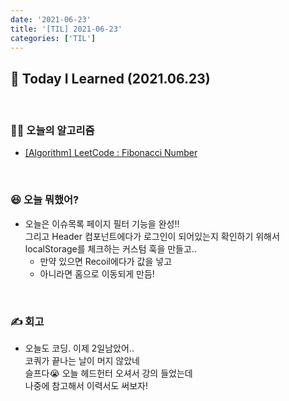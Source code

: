 ```yaml
---
date: '2021-06-23'
title: '[TIL] 2021-06-23'
categories: ['TIL']
---
```


## 🚀 Today I Learned (2021.06.23)

<br/>

### **👨‍💻 오늘의 알고리즘**

-   [[Algorithm] LeetCode : Fibonacci Number](https://17-sss.github.io/2021-06-23-Fibonacci_Number)

<br/>

### **😆 오늘 뭐했어?**

-   오늘은 이슈목록 페이지 필터 기능을 완성!!  
    그리고 Header 컴포넌트에다가 로그인이 되어있는지 확인하기 위해서  
    localStorage를 체크하는 커스텀 훅을 만들고..  
    - 만약 있으면 Recoil에다가 값을 넣고
    - 아니라면 홈으로 이동되게 만듬!

<br/>

### **✍️ 회고**

-   오늘도 코딩. 이제 2일남았어..  
    코쿼가 끝나는 날이 머지 않았네  
    슬프다😭
    오늘 헤드헌터 오셔서 강의 들었는데  
    나중에 참고해서 이력서도 써보자!  
